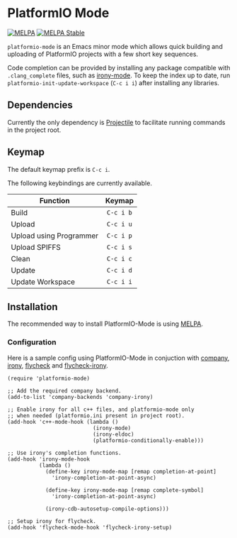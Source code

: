 # PlatformIO Mode
[![MELPA](https://melpa.org/packages/platformio-mode-badge.svg)](https://melpa.org/#/platformio-mode)
[![MELPA Stable](https://stable.melpa.org/packages/platformio-mode-badge.svg)](https://stable.melpa.org/#/platformio-mode)


`platformio-mode` is an Emacs minor mode which allows quick building and uploading of
PlatformIO projects with a few short key sequences.

Code completion can be provided by installing any package compatible with `.clang_complete` files,
such as [irony-mode](https://github.com/Sarcasm/irony-mode). To keep the index up to date, run
`platformio-init-update-workspace` (`C-c i i`) after installing any libraries.


## Dependencies

Currently the only dependency is [Projectile](https://github.com/bbatsov/projectile)
to facilitate running commands in the project root.


## Keymap

The default keymap prefix is `C-c i`.

The following keybindings are currently available.

| Function                | Keymap    |
| --------                | :-------: |
| Build                   | `C-c i b` |
| Upload                  | `C-c i u` |
| Upload using Programmer | `C-c i p` |
| Upload SPIFFS           | `C-c i s` |
| Clean                   | `C-c i c` |
| Update                  | `C-c i d` |
| Update Workspace        | `C-c i i` |


## Installation

The recommended way to install PlatformIO-Mode is using [MELPA](https://melpa.org/).

### Configuration

Here is a sample config using PlatformIO-Mode in conjuction with [company](http://company-mode.github.io/), [irony](https://github.com/Sarcasm/irony-mode), [flycheck](http://www.flycheck.org/) and [flycheck-irony](https://github.com/Sarcasm/flycheck-irony).

```elisp
(require 'platformio-mode)

;; Add the required company backend.
(add-to-list 'company-backends 'company-irony)

;; Enable irony for all c++ files, and platformio-mode only
;; when needed (platformio.ini present in project root).
(add-hook 'c++-mode-hook (lambda ()
                           (irony-mode)
                           (irony-eldoc)
                           (platformio-conditionally-enable)))

;; Use irony's completion functions.
(add-hook 'irony-mode-hook
          (lambda ()
            (define-key irony-mode-map [remap completion-at-point]
              'irony-completion-at-point-async)

            (define-key irony-mode-map [remap complete-symbol]
              'irony-completion-at-point-async)

            (irony-cdb-autosetup-compile-options)))
            
;; Setup irony for flycheck.
(add-hook 'flycheck-mode-hook 'flycheck-irony-setup)

```

